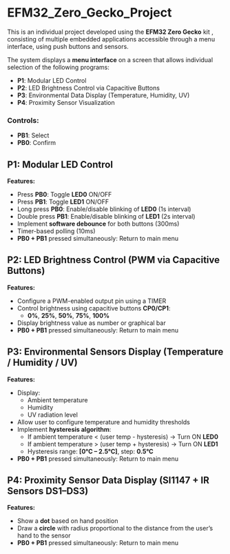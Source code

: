 # EFM32_Zero_Gecko_Project
This is an individual project developed using the **EFM32 Zero Gecko** kit , consisting of multiple embedded applications accessible through a menu interface, using push buttons and sensors.

The system displays a **menu interface** on a screen that allows individual selection of the following programs:

- **P1**: Modular LED Control
- **P2**: LED Brightness Control via Capacitive Buttons
- **P3**: Environmental Data Display (Temperature, Humidity, UV)
- **P4**: Proximity Sensor Visualization

### Controls:
- **PB1**: Select
- **PB0**: Confirm

  
## P1: Modular LED Control

**Features:**
- Press **PB0**: Toggle **LED0** ON/OFF  
- Press **PB1**: Toggle **LED1** ON/OFF  
- Long press **PB0**: Enable/disable blinking of **LED0** (1s interval)  
- Double press **PB1**: Enable/disable blinking of **LED1** (2s interval)  
- Implement **software debounce** for both buttons (300ms)
- Timer-based polling (10ms)
- **PB0 + PB1** pressed simultaneously: Return to main menu


## P2: LED Brightness Control (PWM via Capacitive Buttons)

**Features:**
- Configure a PWM-enabled output pin using a TIMER
- Control brightness using capacitive buttons **CP0/CP1**:
  - **0%**, **25%**, **50%**, **75%**, **100%**
- Display brightness value as number or graphical bar
- **PB0 + PB1** pressed simultaneously: Return to main menu

  
## P3: Environmental Sensors Display (Temperature / Humidity / UV)

**Features:**
- Display:
  - Ambient temperature
  - Humidity
  - UV radiation level
- Allow user to configure temperature and humidity thresholds
- Implement **hysteresis algorithm**:
  - If ambient temperature < (user temp - hysteresis) → Turn ON **LED0**  
  - If ambient temperature > (user temp + hysteresis) → Turn ON **LED1**  
  - Hysteresis range: **[0°C – 2.5°C]**, step: **0.5°C**
- **PB0 + PB1** pressed simultaneously: Return to main menu

  
## P4: Proximity Sensor Data Display (SI1147 + IR Sensors DS1–DS3)

**Features:**
- Show a **dot** based on hand position
- Draw a **circle** with radius proportional to the distance from the user’s hand to the sensor
- **PB0 + PB1** pressed simultaneously: Return to main menu
